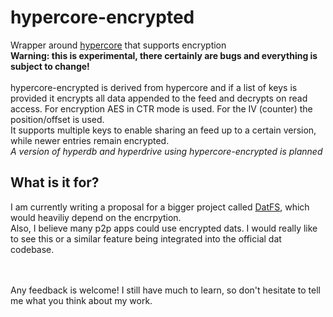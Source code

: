 # hypercore-encrypted
Wrapper around [hypercore](https://github.com/mafintosh/hypercore) that supports encryption
<br>
**Warning: this is experimental, there certainly are bugs and everything is subject to change!**
<br><br>
hypercore-encrypted is derived from hypercore and if a list of keys is provided it encrypts all data appended to the feed and decrypts on read access.
For encryption AES in CTR mode is used. For the IV (counter) the position/offset is used.<br>
It supports multiple keys to enable sharing an feed up to a certain version, while newer entries remain encrypted.<br>
*A version of hyperdb and hyperdrive using hypercore-encrypted is planned*

## What is it for?
I am currently writing a proposal for a bigger project called [DatFS](https://github.com/fsteff/DatFS), 
which would heaviliy depend on the encrpytion.<br>
Also, I believe many p2p apps could use encrypted dats. I would really like to see this or a similar feature being integrated into the official dat codebase.


<br><br>
Any feedback is welcome! I still have much to learn, so don't hesitate to tell me what you think about my work.
